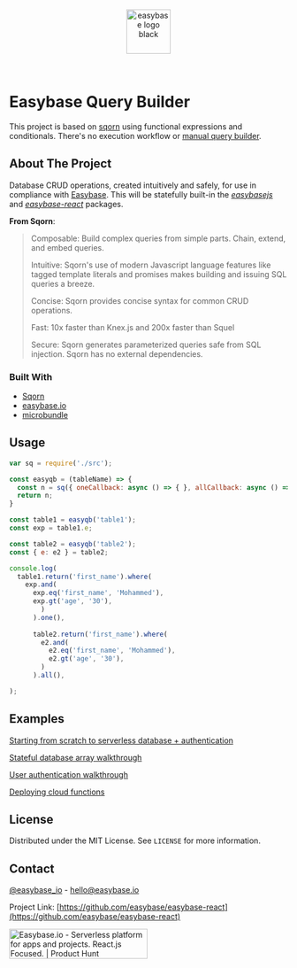 <br />

<p align="center">
  <a href="https://easybase.io">
    <img src="https://easybase.io/assets/images/logo_black.png" alt="easybase logo black" width="80" height="80">
  </a>
</p>

<br />

# Easybase Query Builder
This project is based on [sqorn](https://github.com/sqorn/sqorn) using functional expressions and conditionals. There's no execution workflow or [manual query builder](https://sqorn.org/docs/about#manual-query-builder).

<!-- ABOUT THE PROJECT -->
## About The Project

Database CRUD operations, created intuitively and safely, for use in compliance with [Easybase](https://easybase.io/). This will be statefully built-in the [_easybasejs_](https://github.com/easybase/easybasejs) and [_easybase-react_](https://github.com/easybase/easybase-react) packages.

**From Sqorn**:
> Composable: Build complex queries from simple parts. Chain, extend, and embed queries.
>
> Intuitive: Sqorn's use of modern Javascript language features like tagged template literals and promises makes building and issuing SQL queries a breeze.
>
> Concise: Sqorn provides concise syntax for common CRUD operations.
>
> Fast: 10x faster than Knex.js and 200x faster than Squel
>
> Secure: Sqorn generates parameterized queries safe from SQL injection. Sqorn has no external dependencies.

### Built With

* [Sqorn](https://github.com/sqorn/sqorn)
* [easybase.io](https://easybase.io)
* [microbundle](https://github.com/developit/microbundle)

<!-- USAGE EXAMPLES -->
## Usage

```js
var sq = require('./src');

const easyqb = (tableName) => {
  const n = sq({ oneCallback: async () => { }, allCallback: async () => { } })(tableName);
  return n;
}

const table1 = easyqb('table1');
const exp = table1.e;

const table2 = easyqb('table2');
const { e: e2 } = table2;

console.log(
  table1.return('first_name').where(
    exp.and(
      exp.eq('first_name', 'Mohammed'),
      exp.gt('age', '30'),
        )
      ).one(),
  
      table2.return('first_name').where(
        e2.and(
          e2.eq('first_name', 'Mohammed'),
          e2.gt('age', '30'),
        )
      ).all(),

);
```

<!-- EXAMPLES -->
## Examples

[Starting from scratch to serverless database + authentication](https://easybase.io/react/)

[Stateful database array walkthrough](https://easybase.io/react/2020/09/20/The-Best-Way-To-Add-A-Database-To-Your-React-React-Native-Apps/)

[User authentication walkthrough](https://www.freecodecamp.org/news/build-react-native-app-user-authentication/)

[Deploying cloud functions](https://easybase.io/react/2021/03/09/The-Easiest-Way-To-Deploy-Cloud-Functions-for-your-React-Projects/)

<!-- LICENSE -->
## License

Distributed under the MIT License. See `LICENSE` for more information.

<!-- CONTACT -->
## Contact

[@easybase_io](https://twitter.com/easybase_io) - hello@easybase.io

Project Link: [https://github.com/easybase/easybase-react](https://github.com/easybase/easybase-react)

<a href="https://www.producthunt.com/posts/easybase-io?utm_source=badge-featured&utm_medium=badge&utm_souce=badge-easybase-io" target="_blank"><img src="https://api.producthunt.com/widgets/embed-image/v1/featured.svg?post_id=278380&theme=dark" alt="Easybase.io - Serverless platform for apps and projects. React.js Focused. | Product Hunt" style="width: 250px; height: 54px;" width="250" height="54" /></a>
